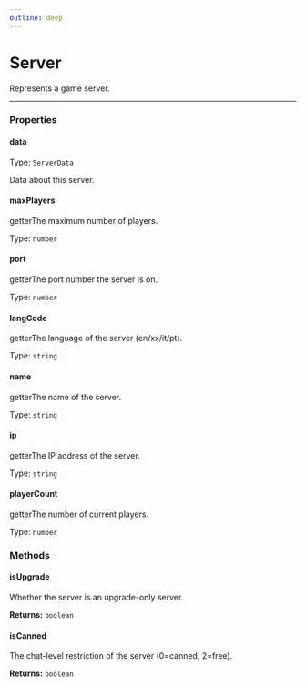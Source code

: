 ```yaml
---
outline: deep
---
```


# Server 

Represents a game server.

---

### Properties

#### data

Type: `ServerData`

Data about this server.

#### maxPlayers

​<Badge type="info">getter</Badge>The maximum number of players.

Type: `number`

#### port

​<Badge type="info">getter</Badge>The port number the server is on.

Type: `number`

#### langCode

​<Badge type="info">getter</Badge>The language of the server (en/xx/it/pt).

Type: `string`

#### name

​<Badge type="info">getter</Badge>The name of the server.

Type: `string`

#### ip

​<Badge type="info">getter</Badge>The IP address of the server.

Type: `string`

#### playerCount

​<Badge type="info">getter</Badge>The number of current players.

Type: `number`

### Methods

#### isUpgrade

Whether the server is an upgrade-only server.

**Returns:** `boolean`

#### isCanned

The chat-level restriction of the server (0=canned, 2=free).

**Returns:** `boolean`

